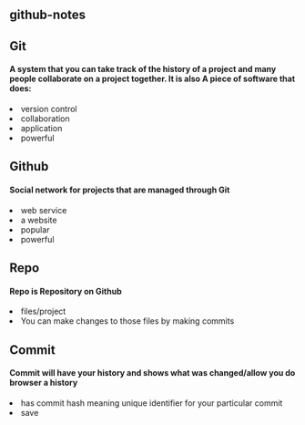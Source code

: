 ## github-notes

## Git
#### A system that you can take track of the history of a project and many people collaborate on a project together. It is also A piece of software that does:
<li>version control</li>
<li>collaboration</li>
<li>application</li>
<li>powerful</li>

## Github
#### Social network for projects that are managed through Git
<li>web service</li>
<li>a website</li>
<li>popular</li>
<li>powerful</li>

## Repo
#### Repo is Repository on Github
<li>files/project</li>
<li>You can make changes to those files by making commits</li>


## Commit
#### Commit will have your history and shows what was changed/allow you do browser a history
<li>has commit hash meaning unique identifier for your particular commit</li> 
<li>save</li>

